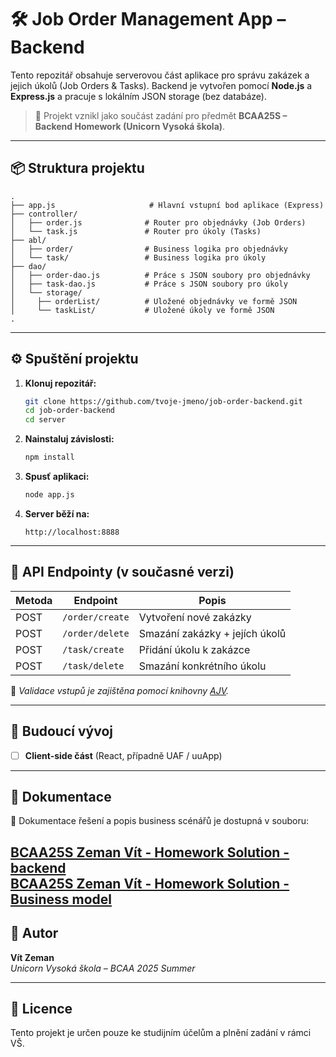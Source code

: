 # 🛠️ Job Order Management App – Backend

Tento repozitář obsahuje serverovou část aplikace pro správu zakázek a jejich úkolů (Job Orders & Tasks). Backend je vytvořen pomocí **Node.js** a **Express.js** a pracuje s lokálním JSON storage (bez databáze).

> 🔧 Projekt vznikl jako součást zadání pro předmět **BCAA25S – Backend Homework (Unicorn Vysoká škola)**.

---

## 📦 Struktura projektu

```
.
├── app.js                     # Hlavní vstupní bod aplikace (Express)
├── controller/
│   ├── order.js              # Router pro objednávky (Job Orders)
│   └── task.js               # Router pro úkoly (Tasks)
├── abl/
│   ├── order/                # Business logika pro objednávky
│   └── task/                 # Business logika pro úkoly
├── dao/
│   ├── order-dao.js          # Práce s JSON soubory pro objednávky
│   ├── task-dao.js           # Práce s JSON soubory pro úkoly                        
│   └── storage/
│     ├── orderList/          # Uložené objednávky ve formě JSON
│     └── taskList/           # Uložené úkoly ve formě JSON
.
```

---

## ⚙️ Spuštění projektu

1. **Klonuj repozitář:**
   ```bash
   git clone https://github.com/tvoje-jmeno/job-order-backend.git
   cd job-order-backend
   cd server
   ```

2. **Nainstaluj závislosti:**
   ```bash
   npm install
   ```

3. **Spusť aplikaci:**
   ```bash
   node app.js
   ```

4. **Server běží na:**
   ```
   http://localhost:8888
   ```

---

## 🧪 API Endpointy (v současné verzi)

| Metoda | Endpoint           | Popis                         |
|--------|--------------------|-------------------------------|
| POST   | `/order/create`    | Vytvoření nové zakázky        |
| POST   | `/order/delete`    | Smazání zakázky + jejích úkolů|
| POST   | `/task/create`     | Přidání úkolu k zakázce       |
| POST   | `/task/delete`     | Smazání konkrétního úkolu     |

📌 *Validace vstupů je zajištěna pomocí knihovny [AJV](https://ajv.js.org/).*

---

## 🔮 Budoucí vývoj

- [ ] **Client-side část** (React, případně UAF / uuApp)

---

## 📁 Dokumentace

📄 Dokumentace řešení a popis business scénářů je dostupná v souboru:

[BCAA25S Zeman Vít - Homework Solution - backend](https://uuapp.plus4u.net/uu-managementkit-maing02/38744216cb324edca986789798259ba9/document?oid=67b6fff224292539ed15f3fe&pageOid=67b700016eb2b55bf788a1a7)  
[BCAA25S Zeman Vít - Homework Solution - Business model](https://uuapp.plus4u.net/uu-managementkit-maing02/38744216cb324edca986789798259ba9/document?oid=67b6fff224292539ed15f3fe&pageOid=67b6fffe6eb2b55bf788a176)
---

## 👤 Autor

**Vít Zeman**  
_Unicorn Vysoká škola – BCAA 2025 Summer_

---

## 📜 Licence

Tento projekt je určen pouze ke studijním účelům a plnění zadání v rámci VŠ.
